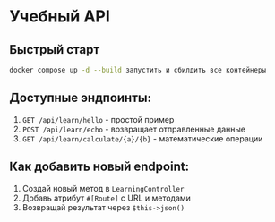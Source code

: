 # Учебный API

## Быстрый старт
```bash 
docker compose up -d --build запустить и сбилдить все контейнеры
```

## Доступные эндпоинты:

1. `GET /api/learn/hello` - простой пример
2. `POST /api/learn/echo` - возвращает отправленные данные
3. `GET /api/learn/calculate/{a}/{b}` - математические операции

## Как добавить новый endpoint:

1. Создай новый метод в `LearningController`
2. Добавь атрибут `#[Route]` с URL и методами
3. Возвращай результат через `$this->json()`
